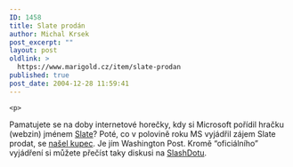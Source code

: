 ```yaml
---
ID: 1458
title: Slate prodán
author: Michal Krsek
post_excerpt: ""
layout: post
oldlink: >
  https://www.marigold.cz/item/slate-prodan
published: true
post_date: 2004-12-28 11:59:41
---
```

	<p>
Pamatujete se na doby internetové horečky, kdy si Microsoft pořídil hračku (webzin) jménem <a href="http://www.slate.com">Slate</a>? Poté, co v polovině roku MS vyjádřil zájem Slate prodat, se <a href="http://www.slate.com/Default.aspx?id=2111289&amp;">našel kupec</a>. Je jím Washington Post. Kromě &#8220;oficiálního&#8221; vyjádření si můžete přečíst taky diskusi na <a href="http://slashdot.org/article.pl?sid=04/12/22/0316203&amp;tid=188&amp;tid=109&amp;tid=1">SlashDotu</a>.
</p>
